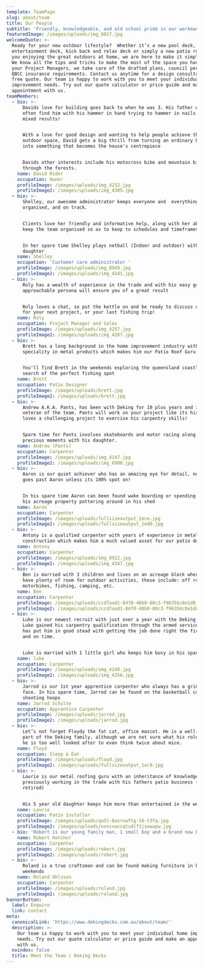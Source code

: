 ```yaml
---
template: TeamPage
slug: about/team
title: Our People
subtitle: 'Friendly, knowledgeable, and old school pride in our workmanship.'
featuredImage: /images/uploads/img_8817.jpg
welcomeQuote: >-
  Ready for your new outdoor lifestyle?  Whether it’s a new pool deck,
  entertainment deck, kick back and relax deck or simply a new patio roof to get
  you enjoying the great outdoors at home, we are here to make it simply happen.
  We know all the tips and tricks to make the most of the space you have. As
  your Project Managers, we take care of the drafted plans, council permits and
  QBCC insurance requirements. Contact us anytime for a design consultation and
  free quote. Our team is happy to work with you to meet your individual home
  improvement needs. Try out our quote calculator or price guide and make an
  appointment with us.
teamMembers:
  - bio: >-
      Davids love for building goes back to when he was 3. His father would
      often find him with his hammer in hand trying to hammer in nails with
      mixed results!


      With a love for good design and wanting to help people achieve their dream
      outdoor space, David gets a big thrill from turning an ordinary backyard
      into something that becomes the house's centrepiece


      Davids other interests include his motocross bike and mountain biking
      through the forests.
    name: David Rider
    occupation: Owner
    profileImage: /images/uploads/img_4232.jpg
    profileImage2: /images/uploads/img_4305.jpg
  - bio: >-
      Shelley, our awesome administrator keeps everyone and  everything
      organised, and on track.


      Clients love her friendly and informative help, along with her ability to
      keep the team organised so as to keep to schedules and timeframes.


      In her spare time Shelley plays netball (Indoor and outdoor) with her
      daughter
    name: Shelley
    occupation: 'Customer care administrator '
    profileImage: /images/uploads/img_8949.jpg
    profileImage2: /images/uploads/img_4241.jpg
  - bio: >-
      Roly has a wealth of experience in the trade and with his easy going and
      approachable persona will ensure you of a great result


      Roly loves a chat, so put the kettle on and be ready to discuss options
      for your next project, or your last fishing trip!
    name: Roly
    occupation: Project Manager and Sales
    profileImage: /images/uploads/img_4257.jpg
    profileImage2: /images/uploads/img_4287.jpg
  - bio: >-
      Brett has a long background in the home improvement industry with his
      speciality in metal products which makes him our Patio Roof Guru.


      You'll find Brett in the weekends exploring the queensland coastline in
      search of the perfect fishing spot
    name: Brett
    occupation: Patio Designer
    profileImage: /images/uploads/brett.jpg
    profileImage2: /images/uploads/brett.jpg
  - bio: >-
      Andrew A.K.A. Pants, has been with Deking for 10 plus years and is a
      veteran of the team. Pants will work on your project like its his own and
      loves a challenging project to exercise his carpentry skills!


      Spare time for Pants involves skateboards and motor racing along with
      precious moments with his daughter.
    name: Andrew (Pants)
    occupation: Carpenter
    profileImage: /images/uploads/img_4147.jpg
    profileImage2: /images/uploads/img_8900.jpg
  - bio: >-
      Aaron is our quiet achiever who has an amazing eye for detail, nothing
      goes past Aaron unless its 100% spot on!


      In his spare time Aaron can been found wake boarding or spending time on
      his acreage property pottering around in his shed
    name: Aaron
    occupation: Carpenter
    profileImage: /images/uploads/fullsizeoutput_1ece.jpg
    profileImage2: /images/uploads/fullsizeoutput_1ed0.jpg
  - bio: >-
      Antony is a qualified carpenter with years of experience in metal
      construction which makes him a much valued asset for our patio department
    name: Antony
    occupation: Carpenter
    profileImage: /images/uploads/img_8922.jpg
    profileImage2: /images/uploads/img_4347.jpg
  - bio: >-
      Ben is married with 3 children and lives on an acreage block where they
      have plenty of room for outdoor activities, these include: off road
      motorbikes, fishing, camping, etc.
    name: Ben
    occupation: Carpenter
    profileImage: /images/uploads/ccd7aad1-8470-48b8-80c3-f96356c8e1d0_1_201_a.jpeg
    profileImage2: /images/uploads/ccd7aad1-8470-48b8-80c3-f96356c8e1d0_1_201_a.jpeg
  - bio: >-
      Luke is our newest recruit with just over a year with the Deking team.
      Luke gained his carpentry qualification through the armed services which
      has put him in good stead with getting the job done right the first time
      and on time.


      Luke is married with 1 little girl who keeps him busy in his spare time
    name: luke
    occupation: Carpenter
    profileImage: /images/uploads/img_4140.jpg
    profileImage2: /images/uploads/img_4356.jpg
  - bio: >-
      Jarrod is our 1st year apprentice carpenter who always has a grin on his
      face. In his spare time, Jarrod can be found on the basketball court
      shooting hoops
    name: Jarrod Schulte
    occupation: Apprentice Carpenter
    profileImage: /images/uploads/jarrod.jpg
    profileImage2: /images/uploads/jarrod.jpg
  - bio: >-
      Let’s not forget Floydy the fat cat, office mascot. He is a well-loved
      part of the Deking family, although we are not sure what his role is, as
      he is too well looked after to even think twice about mice.
    name: Floyd
    occupation: Sleep & Eat
    profileImage: /images/uploads/floyd.jpg
    profileImage2: /images/uploads/fullsizeoutput_1ec9.jpg
  - bio: >-
      Laurie is our metal roofing guru with an inheritance of knowledge from
      previously working in the trade with his fathers patio business (Now
      retired)


      His 5 year old daughter keeps him more than entertained in the weekends!
    name: Laurie
    occupation: Patio Installer
    profileImage: /images/uploads/qa5l-8axrxwftg-16-t3fq.jpg
    profileImage2: /images/uploads/oxncvwccqtudlf1jsowapw.jpg
  - bio: 'Robert is our young family man, 1 small boy and a brand new baby girl.'
    name: Robert Hatcher
    occupation: Carpenter
    profileImage: /images/uploads/robert.jpg
    profileImage2: /images/uploads/robert.jpg
  - bio: >-
      Roland is a true craftsman and can be found making furniture in his
      weekends
    name: Roland Ohlsson
    occupation: Carpenter
    profileImage: /images/uploads/roland.jpg
    profileImage2: /images/uploads/roland.jpg
bannerButton:
  label: Enquire
  link: contact
meta:
  canonicalLink: 'https://www.dekingdecks.com.au/about/team/'
  description: >-
    Our team is happy to work with you to meet your individual home improvement
    needs. Try out our quote calculator or price guide and make an appointment
    with us.
  noindex: false
  title: Meet the Team | Deking Decks
---
```


